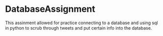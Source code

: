 # DatabaseAssignment
 
This assinment allowed for practice connecting to a database and using sql in python to scrub through tweets and put certain info into the database.
